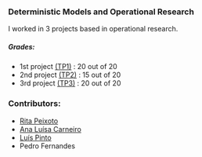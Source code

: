 ### Deterministic Models and Operational Research

I worked in 3 projects based in operational research.

##### Grades:
- 1st project [(TP1)](https://github.com/rita-peixoto/uminho-lei/tree/main/3YEAR/1st/MDIO/TP1) : 20 out of 20
- 2nd project [(TP2)](https://github.com/rita-peixoto/uminho-lei/tree/main/3YEAR/1st/MDIO/TP2) : 15 out of 20
- 3rd project [(TP3)](https://github.com/rita-peixoto/uminho-lei/tree/main/3YEAR/1st/MDIO/TP3) : 20 out of 20

### Contributors:
- [Rita Peixoto](https://github.com/rita-peixoto)
- [Ana Luísa Carneiro](https://github.com/Analucar)
- [Luís Pinto](https://github.com/L-Pinto)
- Pedro Fernandes
